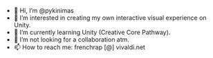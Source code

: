 - 👋 Hi, I’m @pykinimas
- 👀 I’m interested in creating my own interactive visual experience on Unity.
- 🌱 I’m currently learning Unity (Creative Core Pathway).
- 💞️ I’m not looking for a collaboration atm.
- 📫 How to reach me: frenchrap [@] vivaldi.net

<!---
pykinimas/pykinimas is a ✨ special ✨ repository because its `README.md` (this file) appears on your GitHub profile.
You can click the Preview link to take a look at your changes.
--->
